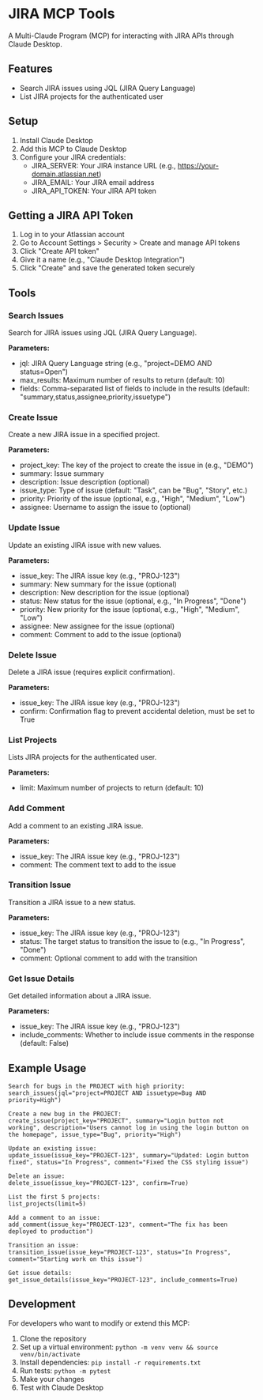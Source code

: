 # JIRA MCP Tools

A Multi-Claude Program (MCP) for interacting with JIRA APIs through Claude Desktop.

## Features

- Search JIRA issues using JQL (JIRA Query Language)
- List JIRA projects for the authenticated user

## Setup

1. Install Claude Desktop
2. Add this MCP to Claude Desktop
3. Configure your JIRA credentials:
   - JIRA_SERVER: Your JIRA instance URL (e.g., https://your-domain.atlassian.net)
   - JIRA_EMAIL: Your JIRA email address
   - JIRA_API_TOKEN: Your JIRA API token

## Getting a JIRA API Token

1. Log in to your Atlassian account
2. Go to Account Settings > Security > Create and manage API tokens
3. Click "Create API token"
4. Give it a name (e.g., "Claude Desktop Integration")
5. Click "Create" and save the generated token securely

## Tools

### Search Issues

Search for JIRA issues using JQL (JIRA Query Language).

**Parameters:**
- jql: JIRA Query Language string (e.g., "project=DEMO AND status=Open")
- max_results: Maximum number of results to return (default: 10)
- fields: Comma-separated list of fields to include in the results (default: "summary,status,assignee,priority,issuetype")

### Create Issue

Create a new JIRA issue in a specified project.

**Parameters:**
- project_key: The key of the project to create the issue in (e.g., "DEMO")
- summary: Issue summary
- description: Issue description (optional)
- issue_type: Type of issue (default: "Task", can be "Bug", "Story", etc.)
- priority: Priority of the issue (optional, e.g., "High", "Medium", "Low")
- assignee: Username to assign the issue to (optional)

### Update Issue

Update an existing JIRA issue with new values.

**Parameters:**
- issue_key: The JIRA issue key (e.g., "PROJ-123")
- summary: New summary for the issue (optional)
- description: New description for the issue (optional)
- status: New status for the issue (optional, e.g., "In Progress", "Done")
- priority: New priority for the issue (optional, e.g., "High", "Medium", "Low")
- assignee: New assignee for the issue (optional)
- comment: Comment to add to the issue (optional)

### Delete Issue

Delete a JIRA issue (requires explicit confirmation).

**Parameters:**
- issue_key: The JIRA issue key (e.g., "PROJ-123")
- confirm: Confirmation flag to prevent accidental deletion, must be set to True

### List Projects

Lists JIRA projects for the authenticated user.

**Parameters:**
- limit: Maximum number of projects to return (default: 10)

### Add Comment

Add a comment to an existing JIRA issue.

**Parameters:**
- issue_key: The JIRA issue key (e.g., "PROJ-123")
- comment: The comment text to add to the issue

### Transition Issue

Transition a JIRA issue to a new status.

**Parameters:**
- issue_key: The JIRA issue key (e.g., "PROJ-123")
- status: The target status to transition the issue to (e.g., "In Progress", "Done")
- comment: Optional comment to add with the transition

### Get Issue Details

Get detailed information about a JIRA issue.

**Parameters:**
- issue_key: The JIRA issue key (e.g., "PROJ-123")
- include_comments: Whether to include issue comments in the response (default: False)

## Example Usage

```
Search for bugs in the PROJECT with high priority:
search_issues(jql="project=PROJECT AND issuetype=Bug AND priority=High")

Create a new bug in the PROJECT:
create_issue(project_key="PROJECT", summary="Login button not working", description="Users cannot log in using the login button on the homepage", issue_type="Bug", priority="High")

Update an existing issue:
update_issue(issue_key="PROJECT-123", summary="Updated: Login button fixed", status="In Progress", comment="Fixed the CSS styling issue")

Delete an issue:
delete_issue(issue_key="PROJECT-123", confirm=True)

List the first 5 projects:
list_projects(limit=5)

Add a comment to an issue:
add_comment(issue_key="PROJECT-123", comment="The fix has been deployed to production")

Transition an issue:
transition_issue(issue_key="PROJECT-123", status="In Progress", comment="Starting work on this issue")

Get issue details:
get_issue_details(issue_key="PROJECT-123", include_comments=True)
```

## Development

For developers who want to modify or extend this MCP:

1. Clone the repository
2. Set up a virtual environment: `python -m venv venv && source venv/bin/activate`
3. Install dependencies: `pip install -r requirements.txt`
4. Run tests: `python -m pytest`
5. Make your changes
6. Test with Claude Desktop